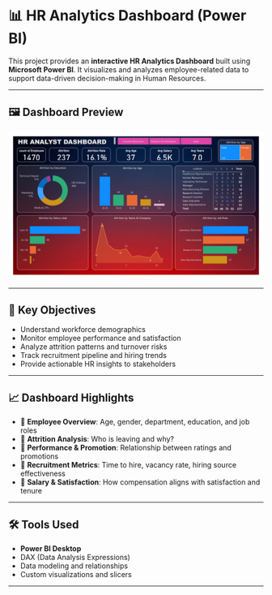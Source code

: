 # 📊 HR Analytics Dashboard (Power BI)

This project provides an **interactive HR Analytics Dashboard** built using **Microsoft Power BI**. It visualizes and analyzes employee-related data to support data-driven decision-making in Human Resources.

---

## 🖼️ Dashboard Preview

![HR Dashboard](Images/HR_Analyst_Dashboard.png)



---

## 🎯 Key Objectives

- Understand workforce demographics
- Monitor employee performance and satisfaction
- Analyze attrition patterns and turnover risks
- Track recruitment pipeline and hiring trends
- Provide actionable HR insights to stakeholders

---

## 📈 Dashboard Highlights

- 📌 **Employee Overview**: Age, gender, department, education, and job roles
- 📌 **Attrition Analysis**: Who is leaving and why?
- 📌 **Performance & Promotion**: Relationship between ratings and promotions
- 📌 **Recruitment Metrics**: Time to hire, vacancy rate, hiring source effectiveness
- 📌 **Salary & Satisfaction**: How compensation aligns with satisfaction and tenure

---

## 🛠️ Tools Used

- **Power BI Desktop**
- DAX (Data Analysis Expressions)
- Data modeling and relationships
- Custom visualizations and slicers

---

